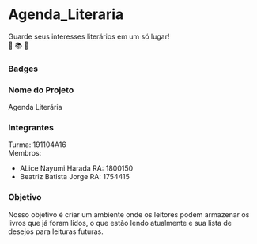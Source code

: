 # Agenda_Literaria
Guarde seus interesses literários em um só lugar!  
📖 📚 📗 

### Badges

### Nome do Projeto
Agenda Literária

### Integrantes
Turma: 191104A16  
Membros:
- ALice Nayumi Harada RA: 1800150
- Beatriz Batista Jorge RA: 1754415

### Objetivo
Nosso objetivo é criar um ambiente onde os leitores podem armazenar os livros que já foram lidos, o que estão lendo atualmente e sua lista de desejos para leituras futuras.  
